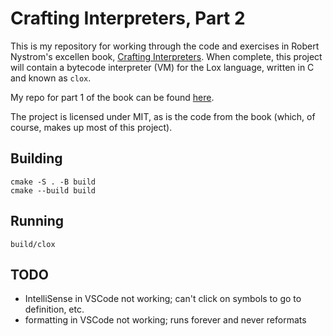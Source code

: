 # Crafting Interpreters, Part 2

This is my repository for working through the code and exercises in Robert Nystrom's excellen book, [Crafting Interpreters](https://craftinginterpreters.com/a-bytecode-virtual-machine.html).
When complete, this project will contain a bytecode interpreter (VM) for the Lox language, written in C and known as `clox`.

My repo for part 1 of the book can be found [here](https://github.com/garfieldnate/crafting_interpreters_part1).

The project is licensed under MIT, as is the code from the book (which, of course, makes up most of this project).

## Building

    cmake -S . -B build
    cmake --build build

## Running

    build/clox

## TODO

* IntelliSense in VSCode not working; can't click on symbols to go to definition, etc.
* formatting in VSCode not working; runs forever and never reformats
